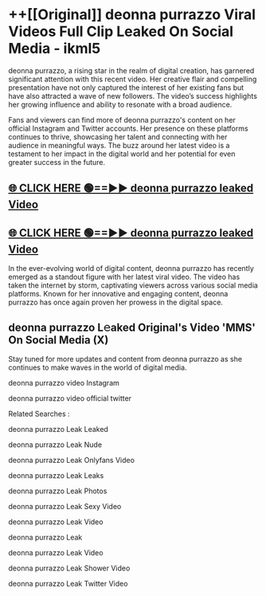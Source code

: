 # ++[[Original]] deonna purrazzo Viral Videos Full Clip Leaked On Social Media - ikml5<br>

deonna purrazzo, a rising star in the realm of digital creation, has garnered significant attention with this recent video. Her creative flair and compelling presentation have not only captured the interest of her existing fans but have also attracted a wave of new followers. The video’s success highlights her growing influence and ability to resonate with a broad audience.

Fans and viewers can find more of deonna purrazzo's content on her official Instagram and Twitter accounts. Her presence on these platforms continues to thrive, showcasing her talent and connecting with her audience in meaningful ways. The buzz around her latest video is a testament to her impact in the digital world and her potential for even greater success in the future.


## [🌐 CLICK HERE 🟢==►► deonna purrazzo leaked Video ](https://onlyclips.site?title=deonna_purrazzo&ref=git)

## [🌐 CLICK HERE 🟢==►► deonna purrazzo leaked Video ](https://onlyclips.site?title=deonna_purrazzo&ref=git)


In the ever-evolving world of digital content, deonna purrazzo has recently emerged as a standout figure with her latest viral video. The video has taken the internet by storm, captivating viewers across various social media platforms. Known for her innovative and engaging content, deonna purrazzo has once again proven her prowess in the digital space.



## deonna purrazzo L𝚎aked Original's Video 'MMS' On Social Media (X)


Stay tuned for more updates and content from deonna purrazzo as she continues to make waves in the world of digital media.

deonna purrazzo video Instagram

deonna purrazzo video official twitter


Related Searches :

deonna purrazzo Leak Leaked

deonna purrazzo Leak Nude

deonna purrazzo Leak Onlyfans Video

deonna purrazzo Leak Leaks

deonna purrazzo Leak Photos

deonna purrazzo Leak Sexy Video

deonna purrazzo Leak Video

deonna purrazzo Leak

deonna purrazzo Leak Video

deonna purrazzo Leak Shower Video

deonna purrazzo Leak Twitter Video

